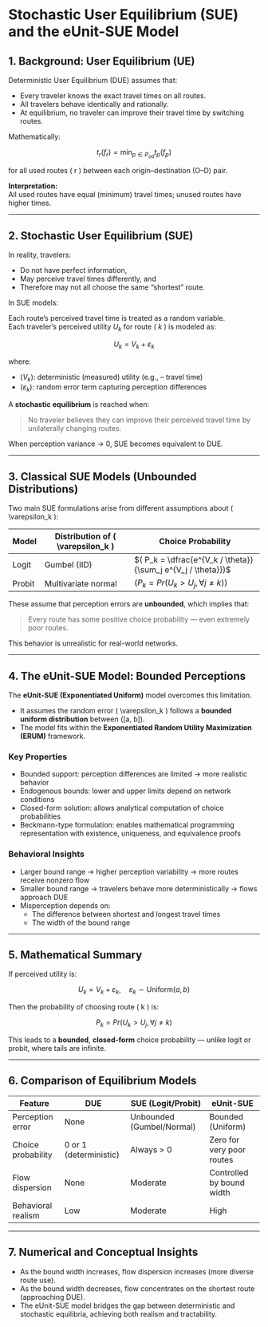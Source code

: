 # Stochastic User Equilibrium (SUE) and the eUnit-SUE Model

## 1. Background: User Equilibrium (UE)

Deterministic User Equilibrium (DUE) assumes that:

- Every traveler knows the exact travel times on all routes.  
- All travelers behave identically and rationally.  
- At equilibrium, no traveler can improve their travel time by switching routes.

Mathematically:

$$
t_r(f_r) = \min_{p \in P_{od}} t_p(f_p)
$$

for all used routes \( r \) between each origin–destination (O–D) pair.

**Interpretation:**  
All used routes have equal (minimum) travel times; unused routes have higher times.

---

## 2. Stochastic User Equilibrium (SUE)

In reality, travelers:

- Do not have perfect information,  
- May perceive travel times differently, and  
- Therefore may not all choose the same “shortest” route.

In SUE models:

Each route’s perceived travel time is treated as a random variable.  
Each traveler’s perceived utility $U_k$ for route \( $k$ \) is modeled as:

$$
U_k = V_k + \varepsilon_k
$$

where:

- $( V_k )$: deterministic (measured) utility (e.g., – travel time)   
- $( \varepsilon_k )$: random error term capturing perception differences

A **stochastic equilibrium** is reached when:

> No traveler believes they can improve their perceived travel time by unilaterally changing routes.

When perception variance → 0, SUE becomes equivalent to DUE.

---

## 3. Classical SUE Models (Unbounded Distributions)

Two main SUE formulations arise from different assumptions about \( \varepsilon_k \):

| Model  | Distribution of \( \varepsilon_k \) | Choice Probability                                           |
| ------ | ----------------------------------- | ------------------------------------------------------------ |
| Logit  | Gumbel (IID)                        | $( P_k = \dfrac{e^{V_k / \theta}}{\sum_j e^{V_j / \theta}})$ |
| Probit | Multivariate normal                 | $( P_k = Pr(U_k > U_j, \forall j \neq k) )$                  |

These assume that perception errors are **unbounded**, which implies that:

> Every route has some positive choice probability — even extremely poor routes.

This behavior is unrealistic for real-world networks.

---

## 4. The eUnit-SUE Model: Bounded Perceptions

The **eUnit-SUE (Exponentiated Uniform)** model overcomes this limitation.

- It assumes the random error \( \varepsilon_k \) follows a **bounded uniform distribution** between \([a, b]\).  
- The model fits within the **Exponentiated Random Utility Maximization (ERUM)** framework.

### Key Properties

- Bounded support: perception differences are limited → more realistic behavior  
- Endogenous bounds: lower and upper limits depend on network conditions  
- Closed-form solution: allows analytical computation of choice probabilities  
- Beckmann-type formulation: enables mathematical programming representation with existence, uniqueness, and equivalence proofs

### Behavioral Insights

- Larger bound range → higher perception variability → more routes receive nonzero flow  
- Smaller bound range → travelers behave more deterministically → flows approach DUE  
- Misperception depends on:
  - The difference between shortest and longest travel times  
  - The width of the bound range

---

## 5. Mathematical Summary

If perceived utility is:

$$
U_k = V_k + \varepsilon_k, \quad \varepsilon_k \sim \text{Uniform}(a,b)
$$

Then the probability of choosing route \( k \) is:

$$
P_k = Pr(U_k > U_j, \forall j \neq k)
$$

This leads to a **bounded**, **closed-form** choice probability — unlike logit or probit, where tails are infinite.

---

## 6. Comparison of Equilibrium Models

| Feature | DUE | SUE (Logit/Probit) | eUnit-SUE |
|----------|-----|--------------------|------------|
| Perception error | None | Unbounded (Gumbel/Normal) | Bounded (Uniform) |
| Choice probability | 0 or 1 (deterministic) | Always > 0 | Zero for very poor routes |
| Flow dispersion | None | Moderate | Controlled by bound width |
| Behavioral realism | Low | Moderate | High |

---

## 7. Numerical and Conceptual Insights

- As the bound width increases, flow dispersion increases (more diverse route use).  
- As the bound width decreases, flow concentrates on the shortest route (approaching DUE).  
- The eUnit-SUE model bridges the gap between deterministic and stochastic equilibria, achieving both realism and tractability.
